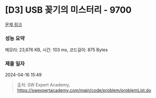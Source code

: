 # [D3] USB 꽂기의 미스터리 - 9700 

[문제 링크](https://swexpertacademy.com/main/code/problem/problemDetail.do?contestProbId=AXDNEA3aaU0DFAVX) 

### 성능 요약

메모리: 23,676 KB, 시간: 103 ms, 코드길이: 875 Bytes

### 제출 일자

2024-04-16 15:49



> 출처: SW Expert Academy, https://swexpertacademy.com/main/code/problem/problemList.do